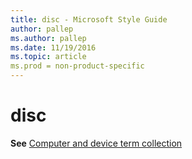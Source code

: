 ```yaml
---
title: disc - Microsoft Style Guide
author: pallep
ms.author: pallep
ms.date: 11/19/2016
ms.topic: article
ms.prod = non-product-specific
---
```


# disc

**See** [Computer and device term collection](/style-guide/a-z-word-list-term-collections/term-collections/computer-device-terms)
